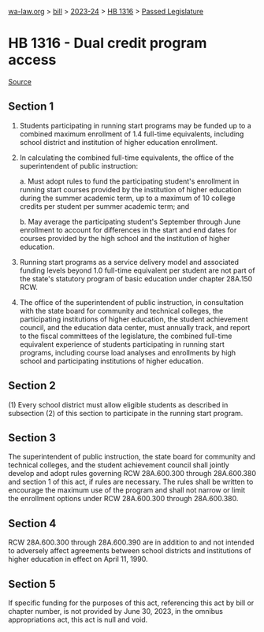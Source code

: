 [wa-law.org](/) > [bill](/bill/) > [2023-24](/bill/2023-24/) > [HB 1316](/bill/2023-24/hb/1316/) > [Passed Legislature](/bill/2023-24/hb/1316/S2.PL/)

# HB 1316 - Dual credit program access

[Source](http://lawfilesext.leg.wa.gov/biennium/2023-24/Pdf/Bills/House%20Passed%20Legislature/1316-S2.PL.pdf)

## Section 1
1. Students participating in running start programs may be funded up to a combined maximum enrollment of 1.4 full-time equivalents, including school district and institution of higher education enrollment.

2. In calculating the combined full-time equivalents, the office of the superintendent of public instruction:

    a. Must adopt rules to fund the participating student's enrollment in running start courses provided by the institution of higher education during the summer academic term, up to a maximum of 10 college credits per student per summer academic term; and

    b. May average the participating student's September through June enrollment to account for differences in the start and end dates for courses provided by the high school and the institution of higher education.

3. Running start programs as a service delivery model and associated funding levels beyond 1.0 full-time equivalent per student are not part of the state's statutory program of basic education under chapter 28A.150 RCW.

4. The office of the superintendent of public instruction, in consultation with the state board for community and technical colleges, the participating institutions of higher education, the student achievement council, and the education data center, must annually track, and report to the fiscal committees of the legislature, the combined full-time equivalent experience of students participating in running start programs, including course load analyses and enrollments by high school and participating institutions of higher education.

## Section 2
(1) Every school district must allow eligible students as described in subsection (2) of this section to participate in the running start program.

## Section 3
The superintendent of public instruction, the state board for community and technical colleges, and the student achievement council shall jointly develop and adopt rules governing RCW 28A.600.300 through 28A.600.380 and section 1 of this act, if rules are necessary. The rules shall be written to encourage the maximum use of the program and shall not narrow or limit the enrollment options under RCW 28A.600.300 through 28A.600.380.

## Section 4
RCW 28A.600.300 through 28A.600.390 are in addition to and not intended to adversely affect agreements between school districts and institutions of higher education in effect on April 11, 1990.

## Section 5
If specific funding for the purposes of this act, referencing this act by bill or chapter number, is not provided by June 30, 2023, in the omnibus appropriations act, this act is null and void.
